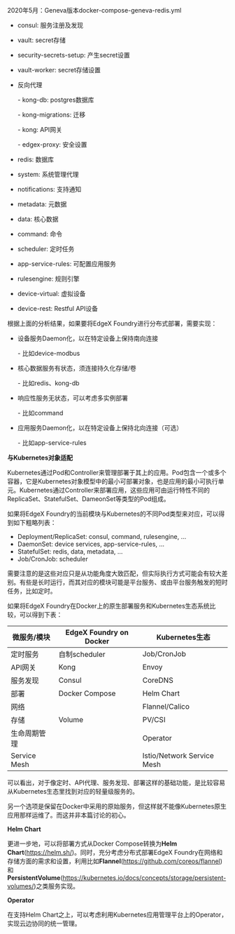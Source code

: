 2020年5月：Geneva版本docker-compose-geneva-redis.yml 

- consul: 服务注册及发现

- vault: secret存储

- security-secrets-setup: 产生secret设置

- vault-worker: secret存储设置

- 反向代理

  \- kong-db: postgres数据库

  \- kong-migrations: 迁移

  \- kong: API网关

  \- edgex-proxy: 安全设置

- redis: 数据库

- system: 系统管理代理

- notifications: 支持通知

- metadata: 元数据

- data: 核心数据

- command: 命令

- scheduler: 定时任务

- app-service-rules: 可配置应用服务

- rulesengine: 规则引擎

- device-virtual: 虚拟设备

- device-rest: Restful API设备

根据上面的分析结果，如果要将EdgeX Foundry进行分布式部署，需要实现：

- 设备服务Daemon化，以在特定设备上保持南向连接

  \- 比如device-modbus

- 核心数据服务有状态，须连接持久化存储/卷

  \- 比如redis、kong-db

- 响应性服务无状态，可以考虑多实例部署

  \- 比如command

- 应用服务Daemon化，以在特定设备上保持北向连接（可选）

  \- 比如app-service-rules

**与Kubernetes对象适配**

Kubernetes通过Pod和Controller来管理部署于其上的应用。Pod包含一个或多个容器，它是Kubernetes对象模型中的最小可部署对象，也是应用的最小可执行单元。Kubernetes通过Controller来部署应用，这些应用可由运行特性不同的ReplicaSet、StatefulSet、DameonSet等类型的Pod组成。

如果将EdgeX Foundry的当前模块与Kubernetes的不同Pod类型来对应，可以得到如下粗略列表：

- Deployment/ReplicaSet: consul, command, rulesengine, …
- DaemonSet: device services, app-service-rules, …
- StatefulSet: redis, data, metadata, …
- Job/CronJob: scheduler

需要注意的是这些对应只是从功能角度大致匹配，但实际执行方式可能会有较大差别。有些是长时运行，而其对应的模块可能是平台服务、或由平台服务触发的短时任务，比如定时。

如果将EdgeX Foundry在Docker上的原生部署服务和Kubernetes生态系统比较，可以得到下表：

| 微服务/模块  | EdgeX Foundry on Docker | Kubernetes生态             |
| ------------ | ----------------------- | -------------------------- |
| 定时服务     | 自制scheduler           | Job/CronJob                |
| API网关      | Kong                    | Envoy                      |
| 服务发现     | Consul                  | CoreDNS                    |
| 部署         | Docker  Compose         | Helm Chart                 |
| 网络         |                         | Flannel/Calico             |
| 存储         | Volume                  | PV/CSI                     |
| 生命周期管理 |                         | Operator                   |
| Service Mesh |                         | Istio/Network Service Mesh |

可以看出，对于像定时、API代理、服务发现、部署这样的基础功能，是比较容易从Kubernetes生态里找到对应的轻量级服务的。

另一个选项是保留在Docker中采用的原始服务，但这样就不能像Kubernetes原生应用那样运维了。而这并非本篇讨论的初心。

**Helm Chart**

更进一步地，可以将部署方式从Docker Compose转换为**Helm Chart**(https://helm.sh/)。同时，充分考虑分布式部署EdgeX Foundry在网络和存储方面的需求和设置，利用比如**Flannel**(https://github.com/coreos/flannel)和**PersistentVolume**(https://kubernetes.io/docs/concepts/storage/persistent-volumes/)之类服务实现。

**Operator**

在支持Helm Chart之上，可以考虑利用Kubernetes应用管理平台上的Operator，实现云边协同的统一管理。